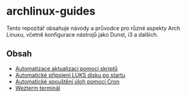 # archlinux-guides

Tento repozitář obsahuje návody a průvodce pro různé aspekty Arch Linuxu, včetně konfigurace nástrojů jako Dunst, i3 a dalších.

## Obsah

- [Automatizace aktualizací pomocí skriptů](guides/update-scripts.md)
- [Automatické připojení LUKS disku po startu](guides/luks-mount.md)
- [Automatické spouštění úloh pomocí Cron](guides/crontab.md)
- [Wezterm terminál](/guides/wezterm.md)

